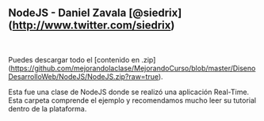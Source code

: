 ## NodeJS - Daniel Zavala [@siedrix] (http://www.twitter.com/siedrix)
<br />


Puedes descargar todo el [contenido en .zip] (https://github.com/mejorandolaclase/MejorandoCurso/blob/master/DisenoDesarrolloWeb/NodeJS/NodeJS.zip?raw=true).

Esta fue una clase de NodeJS donde se realizó una aplicación Real-Time. Esta carpeta comprende el ejemplo y
recomendamos mucho leer su tutorial dentro de la plataforma.
